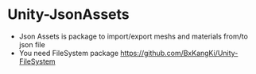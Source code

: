 # Unity-JsonAssets
- Json Assets is package to import/export meshs and materials from/to json file
- You need FileSystem package <https://github.com/BxKangKi/Unity-FileSystem>
